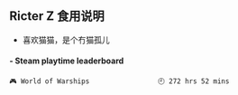 ## Ricter Z 食用说明
- 喜欢猫猫，是个冇猫孤儿

<!-- steam-box start -->
#### - Steam playtime leaderboard
```text
🎮 World of Warships                 🕘 272 hrs 52 mins
```
<!-- Powered by https://github.com/YouEclipse/steam-box . -->
<!-- steam-box end -->
